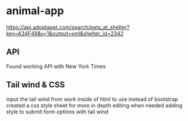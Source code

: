 # animal-app

https://api.adoptapet.com/search/pets_at_shelter?key=A34F48&v=1&output=xml&shelter_id=2342

## API 
Found working API with New York Times

## Tail wind & CSS
input the tail wind from work inside of html to use instead of bootstrap
created a css style sheet for more in depth editing when needed
adding style to submit form options with tail wind